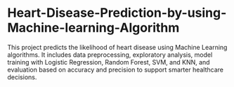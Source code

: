 # Heart-Disease-Prediction-by-using-Machine-learning-Algorithm
This project predicts the likelihood of heart disease using Machine Learning algorithms. It includes data preprocessing, exploratory analysis, model training with Logistic Regression, Random Forest, SVM, and KNN, and evaluation based on accuracy and precision to support smarter healthcare decisions.
